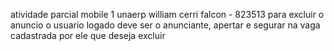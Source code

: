 atividade parcial mobile 1 unaerp william cerri falcon - 823513
para excluir o anuncio o usuario logado deve ser o anunciante, apertar e segurar na vaga cadastrada por ele que deseja excluir
